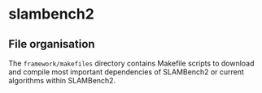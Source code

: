 # slambench2


## File organisation

 The ```framework/makefiles``` directory contains Makefile scripts to download and compile most important dependencies of SLAMBench2 or current algorithms within SLAMBench2.